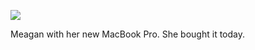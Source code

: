 ![](2013-07-16/257e195b12d5d3560a076dd5ebd6b99d.jpeg)

Meagan with her new MacBook Pro. She bought it today.